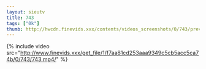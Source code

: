 ```yaml
--- 
layout: sieutv
title: 743
tags: ["0k"]
thumb: http://hwcdn.finevids.xxx/contents/videos_screenshots/0/743/preview.mp4.jpg
---
```

{% include video src="http://www.finevids.xxx/get_file/1/f7aa81cd253aaa9349c5cb5acc5ca74b/0/743/743.mp4/" %} 
